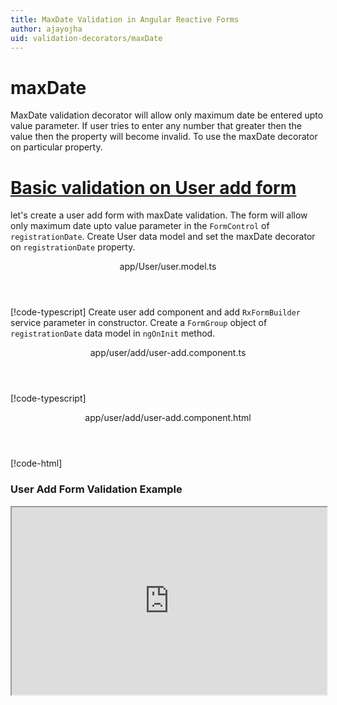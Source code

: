 ```yaml
---
title: MaxDate Validation in Angular Reactive Forms
author: ajayojha
uid: validation-decorators/maxDate
---
```

# maxDate
MaxDate validation decorator will allow only maximum date be entered upto value parameter. If user tries to enter any number that greater then the value then the property will become invalid. To use the maxDate decorator on particular property.
 
# [Basic validation on User add form  ](#tab/basic-validation-on-User-add-form)
let's create a user add form with maxDate validation. The form will allow only maximum date upto value parameter in the `FormControl` of `registrationDate`. 
Create User data model and set the maxDate decorator on `registrationDate` property.
<header class="header-tab-title">app/User/user.model.ts</header>

[!code-typescript[](../../examples/reactive-form-validators/maxDate/rxweb-maxDate-validation-add-angular-reactive-form/src/app/user/user.model.ts?highlight=5)]
Create user add component and add `RxFormBuilder` service parameter in constructor. Create a `FormGroup` object of `registrationDate` data model in `ngOnInit` method.
<header class="header-tab-title">app/user/add/user-add.component.ts</header>

[!code-typescript[](../../examples/reactive-form-validators/maxDate/rxweb-maxDate-validation-add-angular-reactive-form/src/app/user/add/user-add.component.ts?highlight=17,21-22)]
<header class="header-tab-title">app/user/add/user-add.component.html</header>

[!code-html[](../../examples/reactive-form-validators/maxDate/rxweb-maxDate-validation-add-angular-reactive-form/src/app/user/add/user-add.component.html)]

<h3>User Add Form Validation Example</h3>
<iframe src="https://stackblitz.com/edit/rxweb-maxdate-validation-add-angular-reactive-form?embed=1&file=src/styles.css&hideExplorer=1&hideNavigation=1&view=preview" width="100%" height="300">

# [Basic validation on User edit  form](#tab/basic-validation-on-User-edit-form)
let's create a user edit form with maxDate validation. The form will allow only maximum date upto value parameter in the `FormControl` of `registrationDate`. 
Create User data model and set the maxDate decorator on `registrationDate` property.
<header class="header-tab-title">app/User/user.model.ts</header>

[!code-typescript[](../../examples/reactive-form-validators/maxDate/rxweb-maxDate-validation-edit-angular-reactive-form/src/app/user/user.model.ts?highlight=5)]
Create user edit component and add `RxFormBuilder` and `HttpClient` service parameter  in constructor. On `ngOnInit` method get request method for getting data from json or server and that data pass in `this.formBuilder.formGroup<User>(User,user)`
<header class="header-tab-title">app/user/edit/user-edit.component.ts</header>

[!code-typescript[](../../examples/reactive-form-validators/maxDate/rxweb-maxDate-validation-edit-angular-reactive-form/src/app/user/edit/user-edit.component.ts?highlight=17,21-22)]
<header class="header-tab-title">app/user/edit/user-edit.component.html</header>

[!code-html[](../../examples/reactive-form-validators/maxDate/rxweb-maxDate-validation-edit-angular-reactive-form/src/app/user/edit/user-edit.component.html)]

<h3>User Edit Form Validation Example</h3>
<iframe src="https://stackblitz.com/edit/rxweb-maxdate-validation-edit-angular-reactive-form?embed=1&file=src/styles.css&hideExplorer=1&hideNavigation=1&view=preview" width="100%" height="300">

---

# DateConfig 
message and conditional expression options are not mandatory to use in the `@maxDate()` decorator but value is mandatory. If needed then use the below options.


|Option | Description |
|--- | ---- |
|[conditionalExpression](#conditionalexpression) | Max Date validation should be applied if the condition is matched in the `conditionalExpression` function. Validation framework will pass two parameters at the time of `conditionalExpression` check. Those two parameters are current `FormGroup` value and root `FormGroup` value. You can apply the condition on respective object value.If there is need of dynamic validation means it is not fixed in client code, it will change based on some criterias. In this scenario you can bind the expression based on the expression value is coming from the web server in `string` format. The `conditionalExpression` will work as same as client function. |
|[message](#message) | To override the global configuration message and show the custom message on particular control property. |
|[value](#value) | enter value which you want to restrict number in the property |

## conditionalExpression 
Type :  `Function`  |  `string` 

Max Date validation should be applied if the condition is matched in the `conditionalExpression` function. Validation framework will pass two parameters at the time of `conditionalExpression` check. Those two parameters are current `FormGroup` value and root `FormGroup` value. You can apply the condition on respective object value.
If there is need of dynamic validation means it is not fixed in client code, it will change based on some criterias. In this scenario you can bind the expression based on the expression value is coming from the web server in `string` format. The `conditionalExpression` will work as same as client function.
 
> Binding `conditionalExpression` with `Function` object.
<header class="header-title">user.model.ts (User class property)</header>

[!code-typescript[](../../examples/reactive-form-validators/maxDate/complete-rxweb-maxDate-validation-add-angular-reactive-form/src/app/user/user.model.ts#L4-L8)]

 
> Binding `conditionalExpression` with `string` datatype.
<header class="header-title">user.model.ts (User class property)</header>

[!code-typescript[](../../examples/reactive-form-validators/maxDate/complete-rxweb-maxDate-validation-add-angular-reactive-form/src/app/user/user.model.ts#L4-L8)]

## message 
Type :  `string` 

To override the global configuration message and show the custom message on particular control property.
 
<header class="header-title">user.model.ts (User class property)</header>

[!code-typescript[](../../examples/reactive-form-validators/maxDate/complete-rxweb-maxDate-validation-add-angular-reactive-form/src/app/user/user.model.ts#L10-L11)]

## value 
Type :  `number` 

enter value which you want to restrict number in the property
 
<header class="header-title">user.model.ts (User class property)</header>

[!code-typescript[](../../examples/reactive-form-validators/maxDate/complete-rxweb-maxDate-validation-add-angular-reactive-form/src/app/user/user.model.ts#L4-L8)]


# maxDate Validation Complete Example
# [User Model](#tab/complete-user)
<header class="header-tab-title">app/user/user.model.ts</header>

[!code-typescript[](../../examples/reactive-form-validators/maxDate/complete-rxweb-maxDate-validation-add-angular-reactive-form/src/app/user/user.model.ts)]

# [Address Info Add Component](#tab/complete-user-add-component)
<header class="header-tab-title">app/user/add/user-add.component.ts</header>

[!code-typescript[](../../examples/reactive-form-validators/maxDate/complete-rxweb-maxDate-validation-add-angular-reactive-form/src/app/user/add/user-add.component.ts)]

# [Address Info Add Html Component](#tab/complete-user-add-html-component)
<header class="header-tab-title">app/user/add/user-add.component.html</header>

[!code-html[](../../examples/reactive-form-validators/maxDate/complete-rxweb-maxDate-validation-add-angular-reactive-form/src/app/user/add/user-add.component.html)]

# [Working Example](#tab/complete-working-example)
<iframe src="https://stackblitz.com/edit/complete-rxweb-maxdate-validation-add-angular-reactive-form?embed=1&file=src/app/user/user.model.ts&hideNavigation=1&view=preview" width="100%" height="500">

---

# Dynamic maxDate Validation Complete Example
# [User Model](#tab/dynamic-user)
<header class="header-tab-title">app/user/user.model.ts</header>

[!code-typescript[](../../examples/reactive-form-validators/maxDate/dynamic-rxweb-maxDate-validation-add-angular-reactive-form/src/app/user/user.model.ts)]

# [Address Info Add Component](#tab/dynamic-user-add-component)
<header class="header-tab-title">app/user/add/user-add.component.ts</header>

[!code-typescript[](../../examples/reactive-form-validators/maxDate/dynamic-rxweb-maxDate-validation-add-angular-reactive-form/src/app/user/add/user-add.component.ts)]

# [Address Info Add Html Component](#tab/dynamic-user-add-html-component)
<header class="header-tab-title">app/user/add/user-add.component.html</header>

[!code-html[](../../examples/reactive-form-validators/maxDate/dynamic-rxweb-maxDate-validation-add-angular-reactive-form/src/app/user/add/user-add.component.html)]

# [Working Example](#tab/dynamic-working-example)
<iframe src="https://stackblitz.com/edit/dynamic-rxweb-maxdate-validation-add-angular-reactive-form?embed=1&file=src/app/user/user.model.ts&hideNavigation=1&view=preview" width="100%" height="500">

---





